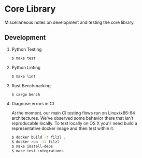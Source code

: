 # Core Library

Miscellaneous notes on development and testing the core library.

## Development

1. Python Testing

    ```bash
    $ make test
    ```

1. Python Linting

    ```bash
    $ make lint
    ```

1. Rust Benchmarking

    ```bash
    $ cargo bench
    ```

1. Diagnose errors in CI

    At the moment, our main CI testing flows run on Linux/x86-64 architectures. We've observed some behavior there that isn't reproducable locally. To test locally on OS X you'll need build a representative docker image and then test within it:

    ```bash
    $ docker build -t filzl .
    $ docker run -it filzl
    $ make install-deps
    $ make test-integrations
    ```
